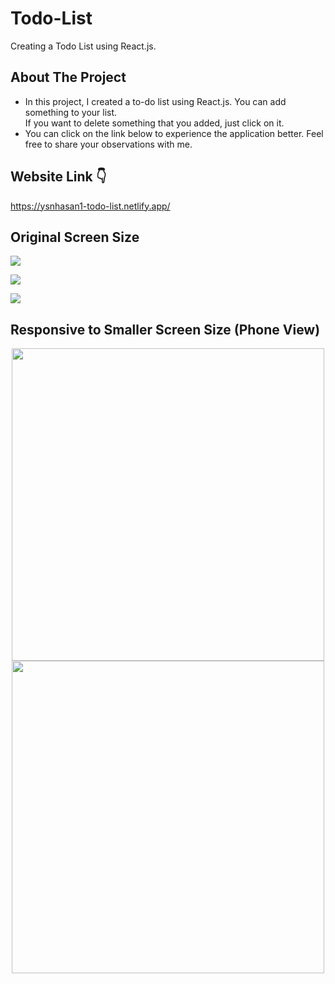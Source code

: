 # Todo-List
Creating a Todo List using React.js.

## About The Project

* In this project, I created a to-do list using React.js. You can add something to your list. </br>
  If you want to delete something that you added, just click on it.</br> 
* You can click on the link below to experience the application better. Feel free to share your observations with me.

## Website Link 👇
https://ysnhasan1-todo-list.netlify.app/

## Original Screen Size
<img src="https://github.com/ysnhasan1/Todo-List/assets/102024926/91978367-6c91-46df-b738-14946e83ef5f"><br />

<img src="https://github.com/ysnhasan1/Todo-List/assets/102024926/d5e68260-6eff-4977-a8b0-2180a551b757"><br />

<img src="https://github.com/ysnhasan1/Todo-List/assets/102024926/09129d82-fc6d-4ac1-bb1d-4cc0bd9778b0"><br />

## Responsive to Smaller Screen Size (Phone View)
<p align="center">
<img src="https://github.com/ysnhasan1/Todo-List/assets/102024926/47741de0-f64b-464f-bd04-cbb8ce803bbc" height="500">

<img src="https://github.com/ysnhasan1/Todo-List/assets/102024926/2934f946-b959-4c0d-baed-993ec6f96148" height="500">
</p>
